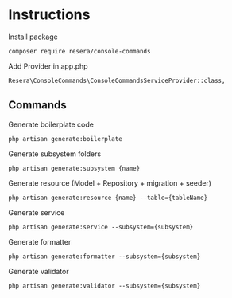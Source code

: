 # Instructions

Install package

```composer require resera/console-commands```

Add Provider in app.php

```Resera\ConsoleCommands\ConsoleCommandsServiceProvider::class,```



## Commands

Generate boilerplate code

```php artisan generate:boilerplate```

Generate subsystem folders

```php artisan generate:subsystem {name}```

Generate resource (Model + Repository + migration + seeder)

```php artisan generate:resource {name} --table={tableName}```

Generate service

```php artisan generate:service --subsystem={subsystem}```

Generate formatter

```php artisan generate:formatter --subsystem={subsystem}```

Generate validator

```php artisan generate:validator --subsystem={subsystem}```
